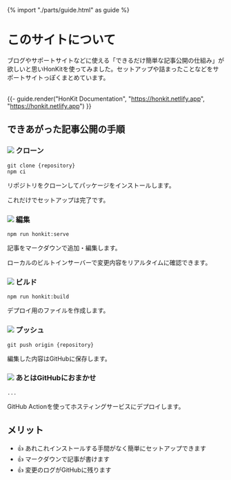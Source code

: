 {% import "./parts/guide.html" as guide %}

# このサイトについて

ブログやサポートサイトなどに使える「できるだけ簡単な記事公開の仕組み」が欲しいと思いHonKitを使ってみました。セットアップや詰まったことなどをサポートサイトっぽくまとめています。
<br><br>

{{- guide.render("HonKit Documentation", "https://honkit.netlify.app", "https://honkit.netlify.app") }}


## できあがった記事公開の手順

### ![](https://icongr.am/octicons/fold-down.svg?size=32&color=currentColor) クローン

```shell
git clone {repository}
npm ci
```

リポジトリをクローンしてパッケージをインストールします。

これだけでセットアップは完了です。

### ![](https://icongr.am/feather/edit-2.svg?size=32&color=currentColor) 編集

```shell
npm run honkit:serve
```

記事をマークダウンで追加・編集します。

ローカルのビルトインサーバーで変更内容をリアルタイムに確認できます。

### ![](https://icongr.am/octicons/package.svg?size=32&color=currentColor) ビルド

```shell
npm run honkit:build
```

デプロイ用のファイルを作成します。


### ![](https://icongr.am/octicons/fold-up.svg?size=32&color=currentColor) プッシュ

```shell
git push origin {repository}
```

編集した内容はGitHubに保存します。

### ![](https://icongr.am/feather/github.svg?size=32&color=currentColor) あとはGitHubにおまかせ

```shell
...
```

GitHub Actionを使ってホスティングサービスにデプロイします。

## メリット

- 👍 あれこれインストールする手間がなく簡単にセットアップできます
- 👍 マークダウンで記事が書けます
- 👍 変更のログがGitHubに残ります
